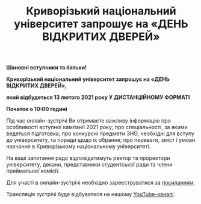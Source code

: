 ﻿---
title: Криворізький національний університет запрошує на «ДЕНЬ ВІДКРИТИХ ДВЕРЕЙ»
---

**Шановні вступники та батьки!**

**Криворізький національний університет запрошує на «ДЕНЬ ВІДКРИТИХ ДВЕРЕЙ»,**

**який відбудеться 13 лютого 2021 року У ДИСТАНЦІЙНОМУ ФОРМАТІ**

**Початок о 10:00 годині**

Під час онлайн-зустрічі Ви отримаєте важливу інформацію про особливості вступної кампанії 2021 року; про спеціальності, за якими ведеться підготовка; про конкурсні предмети ЗНО, необхідні для вступу до університету, та поради щодо їх обрання; про переваги, зміст і умови навчання в Криворізькому національному університеті.

На ваші запитання радо відповідатимуть ректор та проректори університету, декани, представники студентської ради та члени приймальної комісії.

Для участі в онлайн-зустрічі необхідно зареєструватися за [посиланням](https://forms.gle/vFuuHN9eMErWjr3B6).

Трансляція зустрічі буде відбуватися на нашому [YouTube-каналі](https://youtu.be/7VTrDaMWucA).

